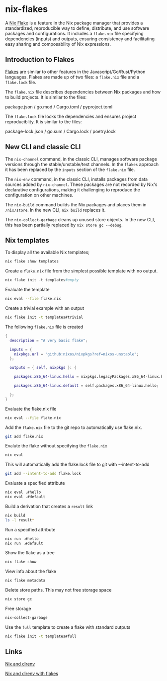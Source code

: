 # nix-flakes

A [Nix Flake][100] is a feature in the Nix package manager that provides a
standardized, reproducible way to define, distribute, and use software packages
and configurations. It includes a `flake.nix` file specifying dependencies
(inputs) and outputs, ensuring consistency and facilitating easy sharing and
composability of Nix expressions.

[100]: https://nixos.wiki/wiki/Flakes

## Introduction to Flakes

[Flakes][200] are similar to other features in the Javascript/Go/Rust/Python
languages. Flakes are made up of two files: a `flake.nix` file and a
`flake.lock` file.

The `flake.nix` file describes dependencies between Nix packages and how to
build projects. It is similar to the files:

package.json  /  go.mod / Cargo.toml / pyproject.toml

The `flake.lock` file locks the dependencies and ensures project
reproduciblity. It is similar to the files:

package-lock.json  /  go.sum / Cargo.lock / poetry.lock

[200]: https://nixos-and-flakes.thiscute.world/nixos-with-flakes/introduction-to-flakes

## New CLI and classic CLI

The `nix-channel` command, in the classic CLI, manages software package
versions through the stable/unstable/test channels. In the `flakes` approach it
has been replaced by the `inputs` section of the `flake.nix` file.

The `nix-env` command, in the classic CLI, installs packages from data sources
added by `nix-channel`. These packages are not recorded by Nix's declarative
configurations, making it challenging to reproduce the configuration on other
machines.

The `nix-build` command builds the Nix packages and places them in
`/nix/store`. In the new CLI, `nix build` replaces it.

The `nix-collect-garbage` cleans up unused store objects. In the new CLI, this
has been partially replaced by `nix store gc --debug`.

## Nix templates

To display all the available Nix templates;

```nix
nix flake show templates
```

Create a `flake.nix` file from the simplest possible template with no output.

```nix
nix flake init -t templates#empty
```

Evaluate the template

```sh
nix eval --file flake.nix
```

Create a trivial example with an output

```sh
nix flake init -t templates#trivial
```

The following `flake.nix` file is created

```nix
{
  description = "A very basic flake";

  inputs = {
    nixpkgs.url = "github:nixos/nixpkgs?ref=nixos-unstable";
  };

  outputs = { self, nixpkgs }: {

    packages.x86_64-linux.hello = nixpkgs.legacyPackages.x86_64-linux.hello;

    packages.x86_64-linux.default = self.packages.x86_64-linux.hello;

  };
}
```

Evaluate the flake.nix file

```sh
nix eval --file flake.nix
```

Add the `flake.nix` file to the git repo to automatically use flake.nix.

```sh
git add flake.nix
```

Evalute the flake without specifying the `flake.nix`

```sh
nix eval
```

This will automatically add the flake.lock file to git with --intent-to-add

```sh
git add --intent-to-add flake.lock
```

Evaluate a specified attribute

```sh
nix eval .#hello
nix eval .#default
```

Build a derivation that creates a `result` link

```sh
nix build
ls -l result*
```

Run a specified attribute

```sh
nix run .#hello
nix run .#default
```

Show the flake as a tree

```sh
nix flake show
```

View info about the flake

```sh
nix flake metadata
```

Delete store paths. This may not free storage space

```sh
nix store gc
```

Free storage

```sh
nix-collect-garbage
```

Use the `full` template to create a flake with standard outputs

```sh
nix flake init -t templates#full
```

## Links

[Nix and direnv][1000]

[1000]: https://www.danielcorin.com/posts/2023/nix-and-direnv/

[Nix and direnv with flakes][1010]

[1010]: https://www.danielcorin.com/til/nix/nix-and-direnv-with-flakes/
